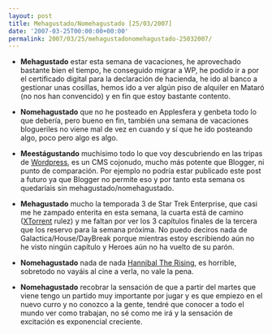 ```yaml
---
layout: post
title: Mehagustado/Nomehagustado [25/03/2007]
date: '2007-03-25T00:00:00+00:00'
permalink: 2007/03/25/mehagustadonomehagustado-25032007/
---
```

- <strong>Mehagustado</strong> estar esta semana de vacaciones, he aprovechado bastante bien el tiempo, he conseguido migrar a WP, he podido ir a por el certificado digital para la declaración de hacienda, he ido al banco a gestionar unas cosillas, hemos ido a ver algún piso de alquiler en Mataró (no nos han convencido) y en fin que estoy bastante contento.

- <strong>Nomehagustado</strong> que no he posteado en Applesfera y genbeta todo lo que debería, pero bueno en fin, también una semana de vacaciones blogueriles no viene mal de vez en cuando y sí que he ido posteando algo, poco pero algo es algo.

- <strong>Meestágustando</strong> muchísimo todo lo que voy descubriendo en las tripas de <a href="http://wordpress.org">Wordpress</a>, es un CMS cojonudo, mucho más potente que Blogger, ni punto de comparación. Por ejemplo no podría estar publicado este post a futuro ya que Blogger no permite eso y por tanto esta semana os quedaríais sin mehagustado/nomehagustado.

- <strong>Mehagustado</strong> mucho la temporada 3 de Star Trek Enterprise, que casi me he zampado enterita en esta semana, la cuarta está de camino (<a href="http://www.xtorrentp2p.com/">XTorrent</a> rulez) y me faltan por ver los 3 capítulos finales de la tercera que los reservo para la semana próxima. No puedo deciros nada de Galactica/House/DayBreak porque mientras estoy escribiendo aún no he visto ningún capítulo y Heroes aún no ha vuelto de su parón.

- <strong>Nomehagustado</strong> nada de nada <a href="http://www.imdb.com/title/tt0367959/">Hannibal The Rising</a>, es horrible, sobretodo no vayáis al cine a verla, no vale la pena.

- <strong>Nomehagustado</strong> recobrar la sensación de que a partir del martes que viene tengo un partido muy importante por jugar y es que empiezo en el nuevo curro y no conozco a la gente, tendré que conocer a todo el mundo ver como trabajan, no sé como me irá y la sensación de excitación es exponencial creciente.
